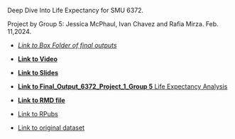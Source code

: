 Deep Dive Into Life Expectancy for SMU 6372.  

Project by Group 5: Jessica McPhaul, Ivan Chavez and Rafia Mirza. Feb. 11,2024.

- [*Link to Box Folder of final outputs*](https://smu.box.com/s/teq6uz1o6bme9tmkikn9kxcy9rkbgspb)

- [**Link to Video**](https://smu.box.com/s/hs1k3dhnrlnl7p9rk8ei6z3sx6n3pao4)
- [**Link to Slides**](https://github.com/librarianrafia/6372_Project_1_LifeExpectancyAnalysis/blob/main/SlidedeckProject1_Group5.pdf)
- [**Link to Final_Output_6372_Project_1_Group 5** Life Expectancy Analysis](https://github.com/librarianrafia/6372_Project_1_LifeExpectancyAnalysis/blob/main/Final_Output_6372_Project_1_LifeExpectancyAnalysis.pdf)
- [**Link to RMD file**](https://github.com/librarianrafia/6372_Project_1_LifeExpectancyAnalysis/blob/main/6372_Project_1_LifeExpectancyAnalysis.Rmd)
- [Link to RPubs](https://rpubs.com/Texaschikkita/Project_1_6372)


- [Link to original dataset](https://www.kaggle.com/datasets/kumarajarshi/life-expectancy-who/data)
